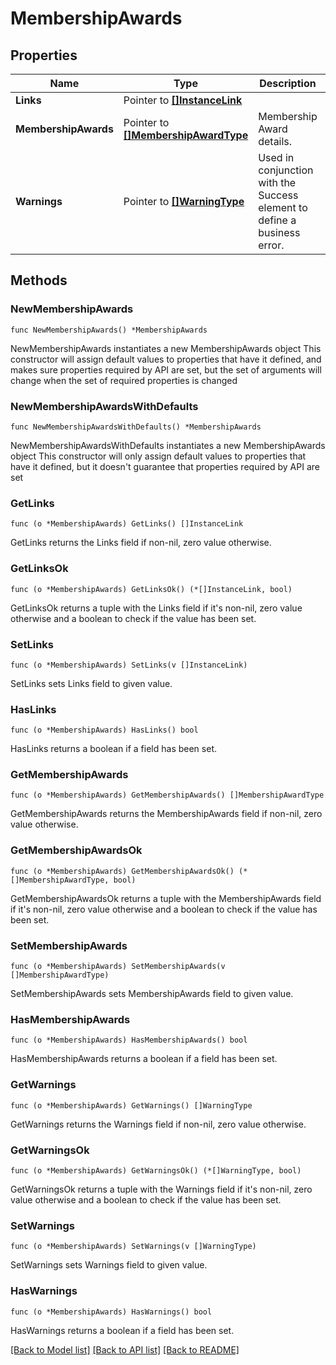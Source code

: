 # MembershipAwards

## Properties

Name | Type | Description | Notes
------------ | ------------- | ------------- | -------------
**Links** | Pointer to [**[]InstanceLink**](InstanceLink.md) |  | [optional] 
**MembershipAwards** | Pointer to [**[]MembershipAwardType**](MembershipAwardType.md) | Membership Award details. | [optional] 
**Warnings** | Pointer to [**[]WarningType**](WarningType.md) | Used in conjunction with the Success element to define a business error. | [optional] 

## Methods

### NewMembershipAwards

`func NewMembershipAwards() *MembershipAwards`

NewMembershipAwards instantiates a new MembershipAwards object
This constructor will assign default values to properties that have it defined,
and makes sure properties required by API are set, but the set of arguments
will change when the set of required properties is changed

### NewMembershipAwardsWithDefaults

`func NewMembershipAwardsWithDefaults() *MembershipAwards`

NewMembershipAwardsWithDefaults instantiates a new MembershipAwards object
This constructor will only assign default values to properties that have it defined,
but it doesn't guarantee that properties required by API are set

### GetLinks

`func (o *MembershipAwards) GetLinks() []InstanceLink`

GetLinks returns the Links field if non-nil, zero value otherwise.

### GetLinksOk

`func (o *MembershipAwards) GetLinksOk() (*[]InstanceLink, bool)`

GetLinksOk returns a tuple with the Links field if it's non-nil, zero value otherwise
and a boolean to check if the value has been set.

### SetLinks

`func (o *MembershipAwards) SetLinks(v []InstanceLink)`

SetLinks sets Links field to given value.

### HasLinks

`func (o *MembershipAwards) HasLinks() bool`

HasLinks returns a boolean if a field has been set.

### GetMembershipAwards

`func (o *MembershipAwards) GetMembershipAwards() []MembershipAwardType`

GetMembershipAwards returns the MembershipAwards field if non-nil, zero value otherwise.

### GetMembershipAwardsOk

`func (o *MembershipAwards) GetMembershipAwardsOk() (*[]MembershipAwardType, bool)`

GetMembershipAwardsOk returns a tuple with the MembershipAwards field if it's non-nil, zero value otherwise
and a boolean to check if the value has been set.

### SetMembershipAwards

`func (o *MembershipAwards) SetMembershipAwards(v []MembershipAwardType)`

SetMembershipAwards sets MembershipAwards field to given value.

### HasMembershipAwards

`func (o *MembershipAwards) HasMembershipAwards() bool`

HasMembershipAwards returns a boolean if a field has been set.

### GetWarnings

`func (o *MembershipAwards) GetWarnings() []WarningType`

GetWarnings returns the Warnings field if non-nil, zero value otherwise.

### GetWarningsOk

`func (o *MembershipAwards) GetWarningsOk() (*[]WarningType, bool)`

GetWarningsOk returns a tuple with the Warnings field if it's non-nil, zero value otherwise
and a boolean to check if the value has been set.

### SetWarnings

`func (o *MembershipAwards) SetWarnings(v []WarningType)`

SetWarnings sets Warnings field to given value.

### HasWarnings

`func (o *MembershipAwards) HasWarnings() bool`

HasWarnings returns a boolean if a field has been set.


[[Back to Model list]](../README.md#documentation-for-models) [[Back to API list]](../README.md#documentation-for-api-endpoints) [[Back to README]](../README.md)



